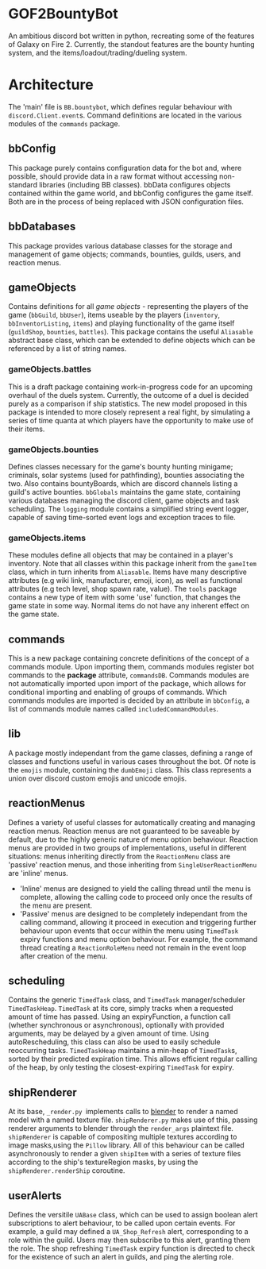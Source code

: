 # GOF2BountyBot
An ambitious discord bot written in python, recreating some of the features of Galaxy on Fire 2. Currently, the standout features are the bounty hunting system, and the items/loadout/trading/dueling system.

# Architecture
The 'main' file is `BB.bountybot`, which defines regular behaviour with `discord.Client.event`s.
Command definitions are located in the various modules of the `commands` package.

## bbConfig
This package purely contains configuration data for the bot and, where possible, should provide data in a raw format without accessing non-standard libraries (including BB classes). bbData configures objects contained within the game world, and bbConfig configures the game itself. Both are in the process of being replaced with JSON configuration files.

## bbDatabases
This package provides various database classes for the storage and management of game objects; commands,  bounties, guilds, users, and reaction menus.

## gameObjects
Contains definitions for all *game objects* - representing the players of the game (`bbGuild`, `bbUser`), items useable by the players (`inventory`, `bbInventorListing`, `items`) and playing functionality of the game itself (`guildShop`, `bounties`, `battles`). This package contains the useful `Aliasable` abstract base class, which can be extended to define objects which can be referenced by a list of string names.

### gameObjects.battles
This is a draft package containing work-in-progress code for an upcoming overhaul of the duels system. Currently, the outcome of a duel is decided purely as a comparison if ship statistics. The new model proposed in this package is intended to more closely represent a real fight, by simulating a series of time quanta at which players have the opportunity to make use of their items.

### gameObjects.bounties
Defines classes necessary for the game's bounty hunting minigame; criminals, solar systems (used for pathfinding), bounties associating the two. Also contains bountyBoards, which are discord channels listing a guild's active bounties. `bbGlobals` maintains the game state, containing various databases managing the discord client, game objects and task scheduling. The `logging` module contains a simplified string event logger, capable of saving time-sorted event logs and exception traces to file.

### gameObjects.items
These modules define all objects that may be contained in a player's inventory. Note that all classes within this package inherit from the `gameItem` class, which in turn inherits from `Aliasable`. Items have many descriptive attributes (e.g wiki link, manufacturer, emoji, icon), as well as functional attributes (e.g tech level, shop spawn rate, value). The `tools` package contains a new type of item with some 'use' function, that changes the game state in some way. Normal items do not have any inherent effect on the game state.

## commands
This is a new package containing concrete definitions of the concept of a commands module. Upon importing them, commands modules register bot commands to the **package** attribute, `commandsDB`. Commands modules are not automatically imported upon import of the package, which allows for conditional importing and enabling of groups of commands. Which commands modules are imported is decided by an attribute in `bbConfig`, a list of commands module names called `includedCommandModules`.

## lib
A package mostly independant from the game classes, defining a range of classes and functions useful in various cases throughout the bot. Of note is the `emojis` module, containing the `dumbEmoji` class. This class represents a union over discord custom emojis and unicode emojis.

## reactionMenus
Defines a variety of useful classes for automatically creating and managing reaction menus. Reaction menus are not guaranteed to be saveable by default, due to the highly generic nature of menu option behaviour. Reaction menus are provided in two groups of implementations, useful in different situations: menus inheriting directly from the `ReactionMenu` class are 'passive' reaction menus, and those inheriting from `SingleUserReactionMenu` are 'inline' menus.
* 'Inline' menus are designed to yield the calling thread until the menu is complete, allowing the calling code to proceed only once the results of the menu are present.
* 'Passive' menus are designed to be completely independant from the calling command, allowing it proceed in execution and triggering further behaviour upon events that occur within the menu using `TimedTask` expiry functions and menu option behaviour. For example, the command thread creating a `ReactionRoleMenu` need not remain in the event loop after creation of the menu.

## scheduling
Contains the generic `TimedTask` class, and `TimedTask` manager/scheduler `TimedTaskHeap`. `TimedTask` at its core, simply tracks when a requested amount of time has passed. Using an expiryFunction, a function call (whether synchronous or asynchronous), optionally with provided arguments, may be delayed by a given amount of time. Using autoRescheduling, this class can also be used to easily schedule reoccurring tasks. `TimedTaskHeap` maintains a min-heap of `TimedTask`s, sorted by their predicted expiration time. This allows efficient regular calling of the heap, by only testing the closest-expiring `TimedTask` for expiry.

## shipRenderer
At its base, `_render.py `implements calls to [blender](https://www.blender.org/) to render a named model with a named texture file. `shipRenderer.py` makes use of this, passing renderer arguments to blender through the `render_args` plaintext file. `shipRenderer` is capable of compositing multiple textures according to image masks,using the `Pillow` library. All of this behaviour can be called asynchronously to render a given `shipItem` with a series of texture files according to the ship's textureRegion masks, by using the `shipRenderer.renderShip` coroutine.

## userAlerts
Defines the versitile `UABase` class, which can be used to assign boolean alert subscriptions to alert behaviour, to be called upon certain events. For example, a guild may defined a `UA_Shop_Refresh` alert, corresponding to a role within the guild. Users may then subscribe to this alert, granting them the role. The shop refreshing `TimedTask` expiry function is directed to check for the existence of such an alert in guilds, and ping the alerting role.
